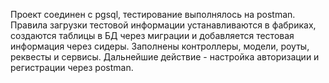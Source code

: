 Проект соединен с pgsql, тестирование выполнялось на postman. Правила загрузки тестовой информации устанавливаются в фабриках, создаются таблицы в БД через миграции и добавляется тестовая информация через сидеры. Заполнены контроллеры, модели, роуты, реквесты и сервисы. Дальнейшие действие - настройка авторизации и регистрации через postman. 
